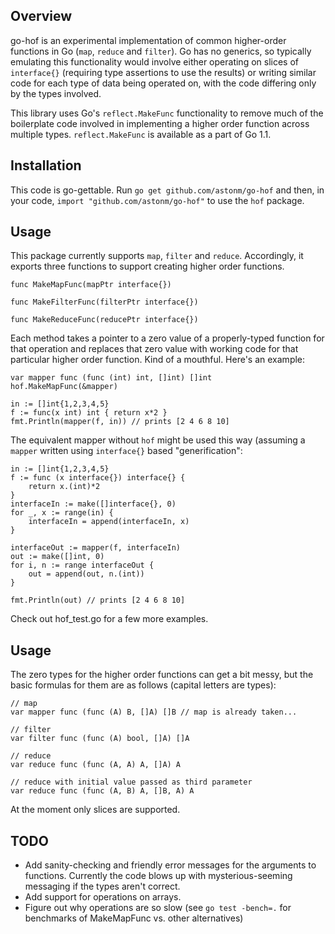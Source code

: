 ## Overview

go-hof is an experimental implementation of common higher-order functions in Go (`map`, `reduce` and `filter`). Go has no generics, so typically emulating this functionality would involve either operating on slices of `interface{}` (requiring type assertions to use the results) or writing similar code for each type of data being operated on, with the code differing only by the types involved.

This library uses Go's `reflect.MakeFunc` functionality to remove much of the boilerplate code involved in implementing a higher order function across multiple types. `reflect.MakeFunc` is available as a part of Go 1.1.

## Installation
This code is go-gettable. Run `go get github.com/astonm/go-hof` and then, in your code, `import "github.com/astonm/go-hof"` to use the `hof` package.

## Usage
This package currently supports `map`, `filter` and `reduce`. Accordingly, it exports three functions to support creating higher order functions.

    func MakeMapFunc(mapPtr interface{})

    func MakeFilterFunc(filterPtr interface{})

    func MakeReduceFunc(reducePtr interface{})

Each method takes a pointer to a zero value of a properly-typed function for that operation and replaces that zero value with working code for that particular higher order function. Kind of a mouthful. Here's an example:

    var mapper func (func (int) int, []int) []int
    hof.MakeMapFunc(&mapper)

    in := []int{1,2,3,4,5}
    f := func(x int) int { return x*2 }
    fmt.Println(mapper(f, in)) // prints [2 4 6 8 10]

The equivalent mapper without `hof` might be used this way (assuming a `mapper` written using `interface{}` based "generification":

    in := []int{1,2,3,4,5}
    f := func (x interface{}) interface{} {
        return x.(int)*2
    }
    interfaceIn := make([]interface{}, 0)
    for _, x := range(in) {
        interfaceIn = append(interfaceIn, x)
    }

    interfaceOut := mapper(f, interfaceIn)
	out := make([]int, 0)
	for i, n := range interfaceOut {
		out = append(out, n.(int))
	}

    fmt.Println(out) // prints [2 4 6 8 10]

Check out hof_test.go for a few more examples.

## Usage

The zero types for the higher order functions can get a bit messy, but the basic formulas for them are as follows (capital letters are types):

    // map
    var mapper func (func (A) B, []A) []B // map is already taken...

    // filter
    var filter func (func (A) bool, []A) []A

    // reduce
    var reduce func (func (A, A) A, []A) A

    // reduce with initial value passed as third parameter
    var reduce func (func (A, B) A, []B, A) A

At the moment only slices are supported.

## TODO

* Add sanity-checking and friendly error messages for the arguments to functions. Currently the code blows up with mysterious-seeming messaging if the types aren't correct.
* Add support for operations on arrays.
* Figure out why operations are so slow (see `go test -bench=.` for benchmarks of MakeMapFunc vs. other alternatives)
